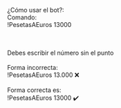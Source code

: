 ¿Cómo usar el bot?:
<br>
Comando:
<br>
!PesetasAEuros 13000

<br>
<br>
Debes escribir el número sin el punto
<br>
<br>
Forma incorrecta:
<br>
!PesetasAEuros 13.000 ❌
<br>

<br>
Forma correcta es:
<br>
!PesetasAEuros 13000 ✔️

